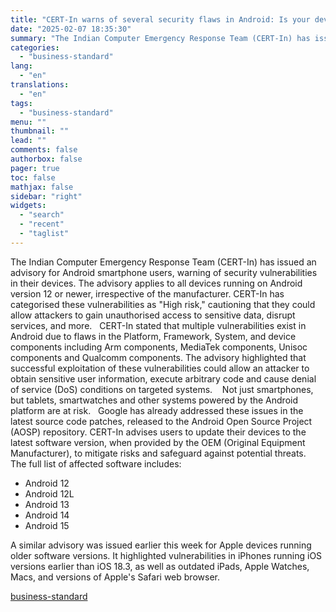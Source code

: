 ```yaml
---
title: "CERT-In warns of several security flaws in Android: Is your device at risk?"
date: "2025-02-07 18:35:30"
summary: "The Indian Computer Emergency Response Team (CERT-In) has issued an advisory for Android smartphone users, warning of security vulnerabilities in their devices. The advisory applies to all devices running on Android version 12 or newer, irrespective of the manufacturer. CERT-In has categorised these vulnerabilities as \"High risk,\" cautioning that they..."
categories:
  - "business-standard"
lang:
  - "en"
translations:
  - "en"
tags:
  - "business-standard"
menu: ""
thumbnail: ""
lead: ""
comments: false
authorbox: false
pager: true
toc: false
mathjax: false
sidebar: "right"
widgets:
  - "search"
  - "recent"
  - "taglist"
---
```


The Indian Computer Emergency Response Team (CERT-In) has issued an advisory for Android smartphone users, warning of security vulnerabilities in their devices. The advisory applies to all devices running on Android version 12 or newer, irrespective of the manufacturer. CERT-In has categorised these vulnerabilities as "High risk," cautioning that they could allow attackers to gain unauthorised access to sensitive data, disrupt services, and more.
 
CERT-In stated that multiple vulnerabilities exist in Android due to flaws in the Platform, Framework, System, and device components including Arm components, MediaTek components, Unisoc components and Qualcomm components. The advisory highlighted that successful exploitation of these vulnerabilities could allow an attacker to obtain sensitive user information, execute arbitrary code and cause denial of service (DoS) conditions on targeted systems. 
 
Not just smartphones, but tablets, smartwatches and other systems powered by the Android platform are at risk.
 
Google has already addressed these issues in the latest source code patches, released to the Android Open Source Project (AOSP) repository. CERT-In advises users to update their devices to the latest software version, when provided by the OEM (Original Equipment Manufacturer), to mitigate risks and safeguard against potential threats.
 
The full list of affected software includes:

* Android 12
* Android 12L
* Android 13
* Android 14
* Android 15

A similar advisory was issued earlier this week for Apple devices running older software versions. It highlighted vulnerabilities in iPhones running iOS versions earlier than iOS 18.3, as well as outdated iPads, Apple Watches, Macs, and versions of Apple's Safari web browser.

[business-standard](https://www.business-standard.com/technology/tech-news/cert-in-warns-of-several-security-flaws-in-android-is-your-device-at-risk-125020700976_1.html)
